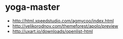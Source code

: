 # yoga-master
- http://html.xpeedstudio.com/agmycoo/index.html
- http://velikorodnov.com/themeforest/apolo/preview
- http://uxart.io/downloads/openlist-html
